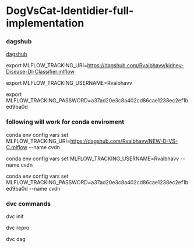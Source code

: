 # DogVsCat-Identidier-full-implementation


### dagshub
[dagshub](https://dagshub.com/)

export MLFLOW_TRACKING_URI=https://dagshub.com/Rvaibhavv/kidney-Disease-Dl-Classifier.mlflow 

export MLFLOW_TRACKING_USERNAME=Rvaibhavv 

export MLFLOW_TRACKING_PASSWORD=a37ad20e3c8a402cd86cae1238ec2ef1bed9ba0d 


### following will work for conda enviroment
conda env config vars set MLFLOW_TRACKING_URI=https://dagshub.com/Rvaibhavv/NEW-D-VS-C.mlflow --name cvdn

conda env config vars set MLFLOW_TRACKING_USERNAME=Rvaibhavv --name cvdn

conda env config vars set MLFLOW_TRACKING_PASSWORD=a37ad20e3c8a402cd86cae1238ec2ef1bed9ba0d --name cvdn


### dvc commands
dvc init

dvc repro 

dvc dag